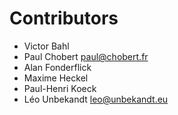 # Contributors
- Victor Bahl
- Paul Chobert <paul@chobert.fr>
- Alan Fonderflick
- Maxime Heckel
- Paul-Henri Koeck
- Léo Unbekandt <leo@unbekandt.eu>
